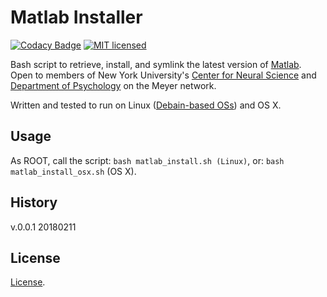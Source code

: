 # Matlab Installer

[![Codacy Badge](https://api.codacy.com/project/badge/Grade/c7574e6abc1840ab95a0f622170a9af1)](https://www.codacy.com/app/marshki/matlab_installer?utm_source=github.com&amp;utm_medium=referral&amp;utm_content=marshki/matlab_installer&amp;utm_campaign=Badge_Grade)
[![MIT licensed](https://img.shields.io/badge/license-MIT-blue.svg)](https://raw.githubusercontent.com/hyperium/hyper/master/LICENSE)

Bash script to retrieve, install, and symlink the latest version of [Matlab](https://www.mathworks.com/products/matlab.html). 
Open to members of New York University's [Center for Neural Science](http://www.cns.nyu.edu/) and [Department of Psychology](http://www.psych.nyu.edu/psychology.html) on the Meyer network.   

Written and tested to run on Linux ([Debain-based OSs](https://www.debian.org/derivatives/#list)) and OS X.  

## Usage 

As ROOT, call the script: 
`bash matlab_install.sh (Linux)`, or: 
`bash matlab_install_osx.sh` (OS X).  

## History 
v.0.0.1 20180211

## License 
[License](https://github.com/marshki/matlab_installer/blob/master/LICENSE). 
